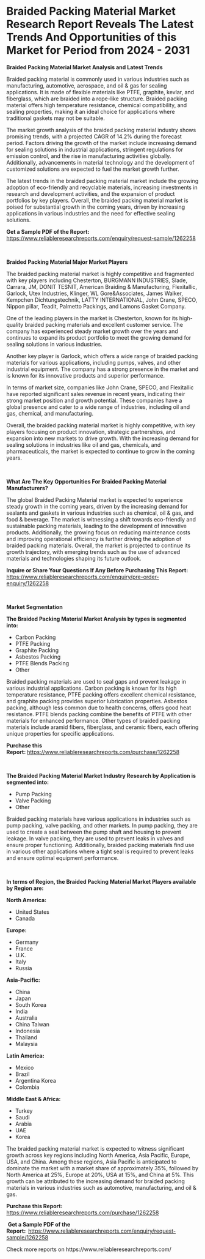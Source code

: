 <p><h1>Braided Packing Material Market Research Report Reveals The Latest Trends And Opportunities of this Market for Period from 2024 - 2031</h1></p><p><strong>Braided Packing Material Market Analysis and Latest Trends</strong></p>
<p><p>Braided packing material is commonly used in various industries such as manufacturing, automotive, aerospace, and oil & gas for sealing applications. It is made of flexible materials like PTFE, graphite, kevlar, and fiberglass, which are braided into a rope-like structure. Braided packing material offers high temperature resistance, chemical compatibility, and sealing properties, making it an ideal choice for applications where traditional gaskets may not be suitable.</p><p>The market growth analysis of the braided packing material industry shows promising trends, with a projected CAGR of 14.2% during the forecast period. Factors driving the growth of the market include increasing demand for sealing solutions in industrial applications, stringent regulations for emission control, and the rise in manufacturing activities globally. Additionally, advancements in material technology and the development of customized solutions are expected to fuel the market growth further.</p><p>The latest trends in the braided packing material market include the growing adoption of eco-friendly and recyclable materials, increasing investments in research and development activities, and the expansion of product portfolios by key players. Overall, the braided packing material market is poised for substantial growth in the coming years, driven by increasing applications in various industries and the need for effective sealing solutions.</p></p>
<p><strong>Get a Sample PDF of the Report:&nbsp;</strong> <a href="https://www.reliableresearchreports.com/enquiry/request-sample/1262258">https://www.reliableresearchreports.com/enquiry/request-sample/1262258</a></p>
<p>&nbsp;</p>
<p><strong>Braided Packing Material Major Market Players</strong></p>
<p><p>The braided packing material market is highly competitive and fragmented with key players including Chesterton, BURGMANN INDUSTRIES, Slade, Carrara, JM, DONIT TESNIT, American Braiding & Manufacturing, Flexitallic, Garlock, Utex Industries, Klinger, WL Gore&Associates, James Walker, Kempchen Dichtungstechnik, LATTY INTERNATIONAL, John Crane, SPECO, Nippon pillar, Teadit, Palmetto Packings, and Lamons Gasket Company.</p><p>One of the leading players in the market is Chesterton, known for its high-quality braided packing materials and excellent customer service. The company has experienced steady market growth over the years and continues to expand its product portfolio to meet the growing demand for sealing solutions in various industries.</p><p>Another key player is Garlock, which offers a wide range of braided packing materials for various applications, including pumps, valves, and other industrial equipment. The company has a strong presence in the market and is known for its innovative products and superior performance.</p><p>In terms of market size, companies like John Crane, SPECO, and Flexitallic have reported significant sales revenue in recent years, indicating their strong market position and growth potential. These companies have a global presence and cater to a wide range of industries, including oil and gas, chemical, and manufacturing.</p><p>Overall, the braided packing material market is highly competitive, with key players focusing on product innovation, strategic partnerships, and expansion into new markets to drive growth. With the increasing demand for sealing solutions in industries like oil and gas, chemicals, and pharmaceuticals, the market is expected to continue to grow in the coming years.</p></p>
<p>&nbsp;</p>
<p><strong>What Are The Key Opportunities For Braided Packing Material Manufacturers?</strong></p>
<p><p>The global Braided Packing Material market is expected to experience steady growth in the coming years, driven by the increasing demand for sealants and gaskets in various industries such as chemical, oil & gas, and food & beverage. The market is witnessing a shift towards eco-friendly and sustainable packing materials, leading to the development of innovative products. Additionally, the growing focus on reducing maintenance costs and improving operational efficiency is further driving the adoption of braided packing materials. Overall, the market is projected to continue its growth trajectory, with emerging trends such as the use of advanced materials and technologies shaping its future outlook.</p></p>
<p><strong>Inquire or Share Your Questions If Any Before Purchasing This Report:</strong> <a href="https://www.reliableresearchreports.com/enquiry/pre-order-enquiry/1262258">https://www.reliableresearchreports.com/enquiry/pre-order-enquiry/1262258</a></p>
<p>&nbsp;</p>
<p><strong>Market Segmentation</strong></p>
<p><strong>The Braided Packing Material Market Analysis by types is segmented into:</strong></p>
<p><ul><li>Carbon Packing</li><li>PTFE Packing</li><li>Graphite Packing</li><li>Asbestos Packing</li><li>PTFE Blends Packing</li><li>Other</li></ul></p>
<p><p>Braided packing materials are used to seal gaps and prevent leakage in various industrial applications. Carbon packing is known for its high temperature resistance, PTFE packing offers excellent chemical resistance, and graphite packing provides superior lubrication properties. Asbestos packing, although less common due to health concerns, offers good heat resistance. PTFE blends packing combine the benefits of PTFE with other materials for enhanced performance. Other types of braided packing materials include aramid fibers, fiberglass, and ceramic fibers, each offering unique properties for specific applications.</p></p>
<p><strong>Purchase this Report:&nbsp;</strong><a href="https://www.reliableresearchreports.com/purchase/1262258">https://www.reliableresearchreports.com/purchase/1262258</a></p>
<p>&nbsp;</p>
<p><strong>The Braided Packing Material Market Industry Research by Application is segmented into:</strong></p>
<p><ul><li>Pump Packing</li><li>Valve Packing</li><li>Other</li></ul></p>
<p><p>Braided packing materials have various applications in industries such as pump packing, valve packing, and other markets. In pump packing, they are used to create a seal between the pump shaft and housing to prevent leakage. In valve packing, they are used to prevent leaks in valves and ensure proper functioning. Additionally, braided packing materials find use in various other applications where a tight seal is required to prevent leaks and ensure optimal equipment performance.</p></p>
<p>&nbsp;</p>
<p><strong>In terms of Region, the Braided Packing Material Market Players available by Region are:</strong></p>
<p>
    <p> <strong> North America: </strong>
        <ul>
            <li>United States</li>
            <li>Canada</li>
        </ul>
        </p> 
    <p> <strong> Europe: </strong>
        <ul>
            <li>Germany</li>
            <li>France</li>
            <li>U.K.</li>
            <li>Italy</li>
            <li>Russia</li>
        </ul>
        </p> 
    <p> <strong> Asia-Pacific: </strong>
        <ul>
            <li>China</li>
            <li>Japan</li>
            <li>South Korea</li>
            <li>India</li>
            <li>Australia</li>
            <li>China Taiwan</li>
            <li>Indonesia</li>
            <li>Thailand</li>
            <li>Malaysia</li>
        </ul>
        </p> 
    <p> <strong> Latin America: </strong>
        <ul>
            <li>Mexico</li>
            <li>Brazil</li>
            <li>Argentina Korea</li>
            <li>Colombia</li>
        </ul>
        </p> 
    <p> <strong> Middle East & Africa: </strong>
        <ul>
            <li>Turkey</li>
            <li>Saudi</li>
            <li>Arabia</li>
            <li>UAE</li>
            <li>Korea</li>
        </ul>
    </p>
    </p>
<p><p>The braided packing material market is expected to witness significant growth across key regions including North America, Asia Pacific, Europe, USA, and China. Among these regions, Asia Pacific is anticipated to dominate the market with a market share of approximately 35%, followed by North America at 25%, Europe at 20%, USA at 15%, and China at 5%. This growth can be attributed to the increasing demand for braided packing materials in various industries such as automotive, manufacturing, and oil & gas.</p></p>
<p><strong>Purchase this Report: </strong><a href="https://www.reliableresearchreports.com/purchase/1262258">https://www.reliableresearchreports.com/purchase/1262258</a></p>
<p>&nbsp;<strong>Get a Sample PDF of the Report:&nbsp;&nbsp;</strong><a href="https://www.reliableresearchreports.com/enquiry/request-sample/1262258">https://www.reliableresearchreports.com/enquiry/request-sample/1262258</a></p>
<p><strong></strong></p>
<p>Check more reports on https://www.reliableresearchreports.com/</p>